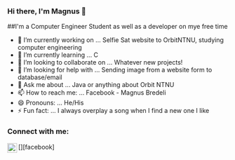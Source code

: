 ### Hi there, I'm Magnus  👋

##I'm a Computer Engineer Student as well as a developer on mye free time
- 🔭 I’m currently working on ... Selfie Sat website to OrbitNTNU, studying computer engineering
- 🌱 I’m currently learning ... C
- 👯 I’m looking to collaborate on ... Whatever new projects!
- 🤔 I’m looking for help with ... Sending image from a website form to database/email
- 💬 Ask me about ... Java or anything about Orbit NTNU
- 📫 How to reach me: ... Facebook - Magnus Bredeli
- 😄 Pronouns: ... He/His
- ⚡ Fun fact: ... I always overplay a song when I find a new one I like

### Connect with me:

[<img align="left" alt="Magnus | Facebook" width="22px" src="https://simpleicons.org/icons/facebook.svg" />][facebook]
